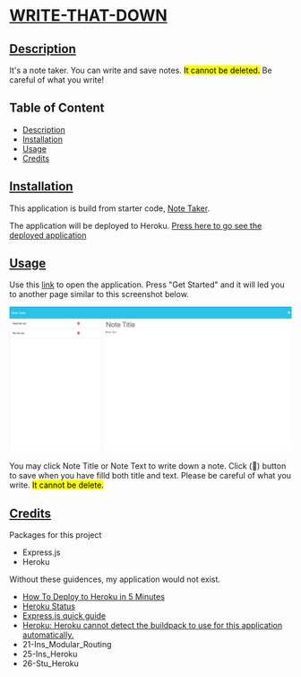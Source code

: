 # [WRITE-THAT-DOWN](#table-of-content)

## [Description](#table-of-content)
It's a note taker. You can write and save notes. <mark>It cannot be deleted.</mark> Be careful of what you write!

## Table of Content
* [Description](#description)
* [Installation](#installation)
* [Usage](#usage)
* [Credits](#credits)

## [Installation](#table-of-content)
This application is build from starter code, [Note Taker](https://github.com/coding-boot-camp/miniature-eureka). 

The application will be deployed to Heroku.
[Press here to go see the deployed application](https://write-that-down.herokuapp.com/)

## [Usage](#table-of-content)
Use this [link](https://write-that-down.herokuapp.com/) to open the application. Press "Get Started" and it will led you to another page similar to this screenshot below. 

![websitescreenshot](./public/assets/img/Note-taker-screenshot.png)

You may click Note Title or Note Text to write down a note.
Click (💾) button to save when you have filld both title and text.
Please be careful of what you write. <mark>It cannot be delete.</mark>

## [Credits](#table-of-content)
Packages for this project
* Express.js
* Heroku

Without these guidences, my application would not exist.
* [How To Deploy to Heroku in 5 Minutes](https://www.youtube.com/watch?v=DQk3zJlY-eE)
* [Heroku Status](https://devcenter.heroku.com/articles/heroku-status#:~:text=Accessing%20Heroku%20Status,-The%20current%20status&text=The%20heroku%20CLI%20can%20be,known%20issues%20at%20this%20time.)
* [Express.js quick guide](https://www.tutorialspoint.com/expressjs/expressjs_quick_guide.htm)
* [Heroku: Heroku cannot detect the buildpack to use for this application automatically.](https://help.heroku.com/1MC2J0GF/why-does-my-app-fail-to-detect-a-buildpack)
* 21-Ins_Modular_Routing
* 25-Ins_Heroku
* 26-Stu_Heroku
